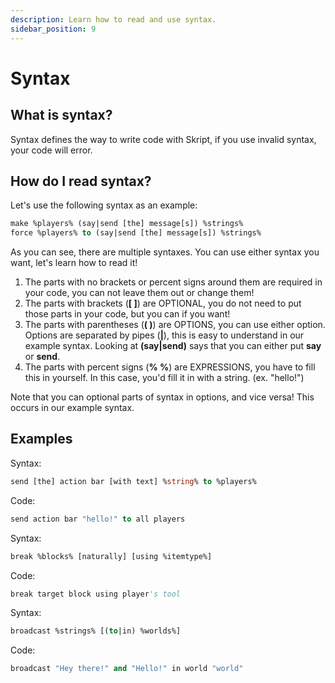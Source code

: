 ```yaml
---
description: Learn how to read and use syntax.
sidebar_position: 9
---
```


# Syntax

## What is syntax?

Syntax defines the way to write code with Skript, if you use invalid syntax, your code will error.

## How do I read syntax?

Let's use the following syntax as an example:

```vb
make %players% (say|send [the] message[s]) %strings%
force %players% to (say|send [the] message[s]) %strings%
```

As you can see, there are multiple syntaxes. You can use either syntax you want, let's learn how to read it!

1. The parts with no brackets or percent signs around them are required in your code, you can not leave them out or change them!
2. The parts with brackets \(**\[ \]**\) are OPTIONAL, you do not need to put those parts in your code, but you can if you want!
3. The parts with parentheses \(**\( \)**\) are OPTIONS, you can use either option. Options are separated by pipes \(**\|**\), this is easy to understand in our example syntax. Looking at **\(say\|send\)** says that you can either put **say** or **send**.
4. The parts with percent signs \(**% %**\) are EXPRESSIONS, you have to fill this in yourself. In this case, you'd fill it in with a string. \(ex. "hello!"\)

Note that you can optional parts of syntax in options, and vice versa! This occurs in our example syntax.

## Examples

Syntax:

```vb
send [the] action bar [with text] %string% to %players%
```

Code:

```vb
send action bar "hello!" to all players
```

Syntax:

```vb
break %blocks% [naturally] [using %itemtype%]
```

Code:

```vb
break target block using player's tool
```

Syntax:

```vb
broadcast %strings% [(to|in) %worlds%]
```

Code:

```vb
broadcast "Hey there!" and "Hello!" in world "world"
```
